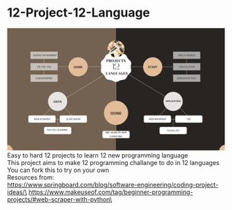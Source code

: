 # 12-Project-12-Language
![erengun.me](https://github.com/Erengun/12-Project-12-Language/blob/main/ProjectMap.png)
Easy to hard 12 projects to learn 12 new programming language\
This project aims to make 12 programming challange to do in 12 languages\
You can fork this to try on your own\
Resources from:\
https://www.springboard.com/blog/software-engineering/coding-project-ideas/\
https://www.makeuseof.com/tag/beginner-programming-projects/#web-scraper-with-python\
